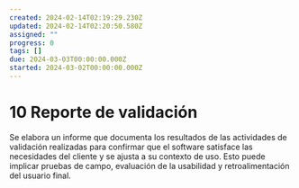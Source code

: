 ```yaml
---
created: 2024-02-14T02:19:29.230Z
updated: 2024-02-14T02:20:50.580Z
assigned: ""
progress: 0
tags: []
due: 2024-03-03T00:00:00.000Z
started: 2024-03-02T00:00:00.000Z
---
```


# 10 Reporte de validación

Se elabora un informe que documenta los resultados de las actividades de validación realizadas para confirmar que el software satisface las necesidades del cliente y se ajusta a su contexto de uso. Esto puede implicar pruebas de campo, evaluación de la usabilidad y retroalimentación del usuario final.
